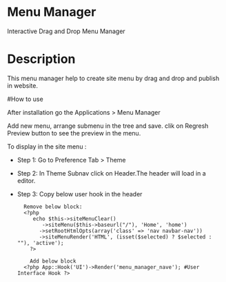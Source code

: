 # Menu Manager
Interactive Drag and Drop Menu Manager 

# Description
This menu manager help to create site menu by drag and drop and publish in website. 


#How to use 

After installation go the Applications > Menu Manager 

Add new menu, arrange submenu in the tree and save. clik on Regresh Preview button to see the preview in the menu.


To display in the site menu :

* Step 1: Go to Preference Tab > Theme 
* Step 2: In Theme Subnav click on Header.The header will load in a editor.
* Step 3: Copy below user hook in the header 

        Remove below block: 
        <?php
           echo $this->siteMenuClear()
              ->siteMenu($this->baseurl("/"), 'Home', 'home')
             ->setRootHtmlOpts(array('class' => 'nav navbar-nav'))
             ->siteMenuRender('HTML', (isset($selected) ? $selected : ""), 'active');
  		  ?>
  		  
  		  Add below block
        <?php App::Hook('UI')->Render('menu_manager_nave'); #User Interface Hook ?>
        
        
  


